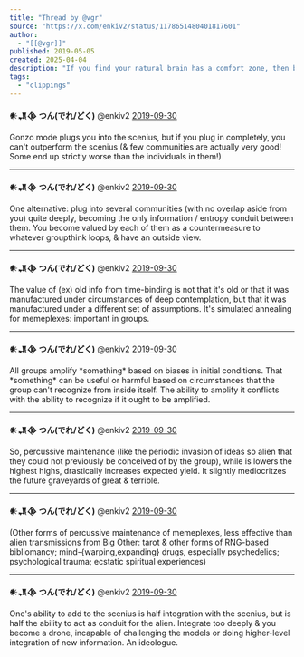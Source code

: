 ```yaml
---
title: "Thread by @vgr"
source: "https://x.com/enkiv2/status/1178651480401817601"
author:
  - "[[@vgr]]"
published: 2019-05-05
created: 2025-04-04
description: "If you find your natural brain has a comfort zone, then build a second brain that equilibrates it there, and use it more or less as you need"
tags:
  - "clippings"
---
```

**𒀭𒂗𒆠 つん(でれ/どく)** @enkiv2 [2019-09-30](https://x.com/enkiv2/status/1178651480401817601)

Gonzo mode plugs you into the scenius, but if you plug in completely, you can't outperform the scenius (& few communities are actually very good! Some end up strictly worse than the individuals in them!)

---

**𒀭𒂗𒆠 つん(でれ/どく)** @enkiv2 [2019-09-30](https://x.com/enkiv2/status/1178651887182209024)

One alternative: plug into several communities (with no overlap aside from you) quite deeply, becoming the only information / entropy conduit between them. You become valued by each of them as a countermeasure to whatever groupthink loops, & have an outside view.

---

**𒀭𒂗𒆠 つん(でれ/どく)** @enkiv2 [2019-09-30](https://x.com/enkiv2/status/1178652279974645760)

The value of (ex) old info from time-binding is not that it's old or that it was manufactured under circumstances of deep contemplation, but that it was manufactured under a different set of assumptions. It's simulated annealing for memeplexes: important in groups.

---

**𒀭𒂗𒆠 つん(でれ/どく)** @enkiv2 [2019-09-30](https://x.com/enkiv2/status/1178652605452562432)

All groups amplify \*something\* based on biases in initial conditions. That \*something\* can be useful or harmful based on circumstances that the group can't recognize from inside itself. The ability to amplify it conflicts with the ability to recognize if it ought to be amplified.

---

**𒀭𒂗𒆠 つん(でれ/どく)** @enkiv2 [2019-09-30](https://x.com/enkiv2/status/1178653003626303488)

So, percussive maintenance (like the periodic invasion of ideas so alien that they could not previously be conceived of by the group), while is lowers the highest highs, drastically increases expected yield. It slightly mediocritzes the future graveyards of great & terrible.

---

**𒀭𒂗𒆠 つん(でれ/どく)** @enkiv2 [2019-09-30](https://x.com/enkiv2/status/1178653495815225345)

(Other forms of percussive maintenance of memeplexes, less effective than alien transmissions from Big Other: tarot & other forms of RNG-based bibliomancy; mind-{warping,expanding} drugs, especially psychedelics; psychological trauma; ecstatic spiritual experiences)

---

**𒀭𒂗𒆠 つん(でれ/どく)** @enkiv2 [2019-09-30](https://x.com/enkiv2/status/1178653856626085888)

One's ability to add to the scenius is half integration with the scenius, but is half the ability to act as conduit for the alien. Integrate too deeply & you become a drone, incapable of challenging the models or doing higher-level integration of new information. An ideologue.